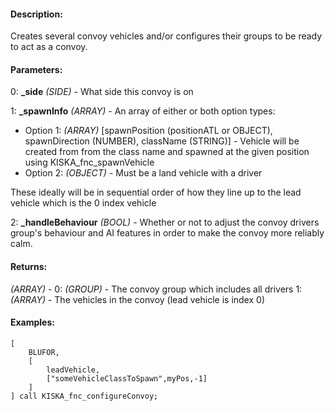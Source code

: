 #### Description:
Creates several convoy vehicles and/or configures their groups to be ready to act as a convoy.

#### Parameters:
0: **_side** *(SIDE)* - What side this convoy is on

1: **_spawnInfo** *(ARRAY)* - An array of either or both option types:- Option 1: *(ARRAY)* [spawnPosition (positionATL or OBJECT), spawnDirection (NUMBER), className (STRING)] -
    Vehicle will be created from from the class name and spawned at the given position
    using KISKA_fnc_spawnVehicle- Option 2: *(OBJECT)* - Must be a land vehicle with a driverThese ideally will be in sequential order of how they line up to the lead vehiclewhich is the 0 index vehicle

2: **_handleBehaviour** *(BOOL)* - Whether or not to adjust the convoy drivers group's behaviour and AI features in order to make the convoy more reliably calm.

#### Returns:
*(ARRAY)* -
    0: *(GROUP)* - The convoy group which includes all drivers
    1: *(ARRAY)* - The vehicles in the convoy (lead vehicle is index 0)

#### Examples:
```sqf
[
    BLUFOR,
    [
        leadVehicle,
        ["someVehicleClassToSpawn",myPos,-1]
    ]
] call KISKA_fnc_configureConvoy;
```

